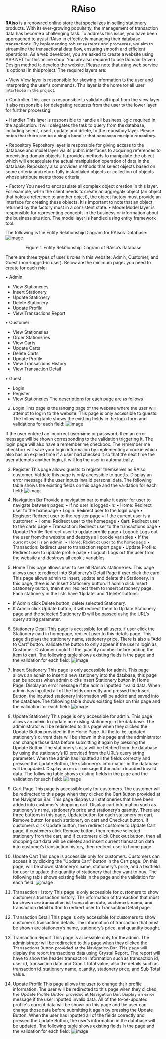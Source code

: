 <h1 align="center">RAiso</h1>

**RAiso** is a renowned online store that specializes in selling stationery products. With its ever-growing popularity, the management of transaction data has become a challenging task. To address this issue, you have been approached to assist RAiso in effectively managing their database transactions. By implementing robust systems and processes, we aim to streamline the transactional data flow, ensuring smooth and efficient operations. 
As a web developer, you are asked to create a website using ASP.NET for this online shop. You are also required to use Domain Driven Design method to develop the website. Please note that using web service is optional in this project. The required layers are:

•	View
View layer is responsible for showing information to the user and interpreting the user's commands. This layer is the home for all user interfaces in the project.

•	Controller
This layer is responsible to validate all input from the view layer. It also responsible for delegating requests from the user to the lower layer for further processing.

•	Handler
This layer is responsible to handle all business logic required in the application. It will delegates the task to query from the database, including select, insert, update and delete, to the repository layer. Please notes that there can be a single handler that accesses multiple repository.  

•	Repository
Repository layer is responsible for giving access to the database and model layer via its public interfaces to acquiring references to preexisting domain objects. It provides methods to manipulate the object which will encapsulate the actual manipulation operation of data in the database. Repository also provides methods that select objects based on some criteria and return fully instantiated objects or collection of objects whose attribute meets those criteria.

•	Factory
You need to encapsulate all complex object creation in this layer. For example, when the client needs to create an aggregate object (an object that holds a reference to another object), the object factory must provide an interface for creating these objects. It is important to note that an object returned by the factory must in a consistent state.
•	Model
Model layer is responsible for representing concepts in the business or information about the business situation. The model layer is handled using entity framework tool.

The following is the Entity Relationship Diagram for RAiso’s Database:
![image](https://github.com/kyl464/psd-project-lab/assets/74804053/e5764f4c-e529-4fcc-a376-8b01bace7ecf)

<p align="center">Figure 1. Entity Relationship Diagram of RAiso’s Database</p>

There are three types of user's roles in this website: Admin, Customer, and Guest (non-logged-in user). Below are the minimum pages you need to create for each role:

•	Admin
- View Stationeries
-	Insert Stationery
-	Update Stationery
-	Delete Stationery
-	Update Profile
-	View Transactions Report

•	Customer
-	View Stationeries
-	Order Stationeries
-	View Carts
-	Update Carts
-	Delete Carts
-	Update Profile
-	View Transactions History
-	View Transaction Detail

•	Guest
-	Login
-	Register
-	View Stationeries
The descriptions for each page are as follows

2.	Login
This page is the landing page of the website where the user will attempt to log in to the website. This page is only accessible to guests. 
The following table shows the existing fields in the login form and validations for each field:
![image](https://github.com/kyl464/psd-project-lab/assets/74804053/f3042b9e-61b8-49af-8451-aee3361a70f2)

If the user entered an incorrect username or password, then an error message will be shown corresponding to the validation triggering it. The login page will also have a remember me checkbox. The remember me checkbox will save your login information by implementing a cookie which also has an expired time if a user had checked it so that the next time the user attempts another login, it will log the user in automatically.

3.	Register
This page allows guests to register themselves as RAiso customer. Validate this page is only accessible to guests. Display an error message if the user inputs invalid personal data. The following table shows the existing fields on this page and the validation for each field:
![image](https://github.com/kyl464/psd-project-lab/assets/74804053/4000e3b6-3036-410f-a880-436fed03c6c7)

5.	Navigation Bar
Provide a navigation bar to make it easier for user to navigate between pages:
•	If no user is logged-in:
•	Home: Redirect user to the homepage
•	Login: Redirect user to the login page
•	Register: Redirect user to the register page
•	If the current user is a customer:
•	Home: Redirect user to the homepage
•	Cart: Redirect user to the carts page
•	Transaction: Redirect user to the transactions page
•	Update Profile: Redirect user to update profile page
•	Logout: Logs out the user from the website and destroys all cookie variables
•	If the current user is an admin:
•	Home: Redirect user to the homepage
•	Transaction: Redirect user to transaction report page
•	Update Profile: Redirect user to update profile page
•	Logout: Logs out the user from the website and destroys all cookie variables

6.	Home
This page allows user to see all RAiso’s stationeries. This page allows user to redirect into Stationery’s Detail Page if user click the card. This page allows admin to insert, update and delete the Stationery. In this page, there is an Insert Stationery button. If admin click Insert Stationery button, then it will redirect them to Insert Stationery page.
Each stationery in the lists have ‘Update’ and ‘Delete’ buttons:
-	If Admin click Delete button, delete selected Stationery.
-	If Admin click Update button, it will redirect them to Update Stationery page and the selected Stationery ID will be passed using the URL’s query string parameter. 

6.	Stationery Detail
This page is accessible for all users. If user click the Stationery card in homepage, redirect user to this details page. This page displays the stationery name, stationery price. There is also a “Add to Cart” button. Validate the button to only appear if the user’s login as Customer. Customer could fill the quantity number before adding the item to cart.
The following table shows existing fields in the page and the validation for each field:
![image](https://github.com/kyl464/psd-project-lab/assets/74804053/f66808f2-a0db-47ce-84b2-a2514479b54c)

7.	Insert Stationery
This page is only accessible for admin. This page allows an admin to insert a new stationery into the database, this page can be access when admin clicks Insert Stationery button in Home Page. Display an error message if the admin inputted invalid data. When admin has inputted all of the fields correctly and pressed the Insert Button, the inputted stationery information will be added and saved into the database. The following table shows existing fields on this page and the validation for each field:
![image](https://github.com/kyl464/psd-project-lab/assets/74804053/5d1b5e0e-e343-407e-a9f5-d7fc338f841e)

8.	Update Stationery
This page is only accessible for admin. This page allows an admin to update an existing stationery in the database. The administrator will be redirected to this page when they clicked the Update Button provided in the Home Page. All the to-be-updated stationery’s current data will be shown in this page and the administrator can change those data before submitting it again by pressing the Update Button. The stationery’s data will be fetched from the database by using the stationery’s ID provided from the URL’s query string parameter. When the admin has inputted all the fields correctly and pressed the Update Button, the stationery’s information in the database will be updated. Display an error message if the admin inputted invalid data. 
The following table shows existing fields in the page and the validation for each field:
![image](https://github.com/kyl464/psd-project-lab/assets/74804053/6404a681-ae2f-4326-95c9-e4d2a8c6e085)

9.	Cart Page
This page is accessible only for customers. The customer will be redirected to this page when they clicked the Cart Button provided at the Navigation Bar. This page displays all stationeries that have been added into customer’s shopping cart. Display cart information such as stationery’s name, stationery’s price and stationery’s quantity. There are three buttons in this page, Update button for each stationery on cart, Remove button for each stationery on cart and Checkout button. If customers click Update button, then redirect customer to Update Cart page, if customers click Remove button, then remove selected stationery from the cart, and if customers click Checkout button, then all shopping cart data will be deleted and insert current transaction data into customer’s transaction history, then redirect user to home page.

10.	Update Cart
This page is accessible only for customers. Customers can access it by clicking the "Update Cart" button in the Cart page. On this page, will be shown stationery’s name, stationery’s price, and a textfield for user to update the quantity of stationery that they want to buy.
The following table shows existing fields in the page and the validation for each field:
![image](https://github.com/kyl464/psd-project-lab/assets/74804053/df396c1e-e60c-444f-99ef-3ffdbd8c9f3d)

11.	Transaction History
This page is only accessible for customers to show customer’s transaction history. The information of transaction that must be shown are transaction id, transaction date, customer’s name, and transaction detail button to redirect user to Transaction Detail page.

12.	Transaction Detail
This page is only accessible for customers to show customer’s transaction details. The information of transaction that must be shown are stationery’s name, stationery’s price, and quantity bought.

13.	Transaction Report
This page is accessible only for the admin. The administrator will be redirected to this page when they clicked the Transactions Button provided at the Navigation Bar. This page will display the report transactions data using Crystal Report. The report will have to show the header transaction information such as transaction id, user id, transaction date and Grand Total value, also the details such as transaction id, stationery name, quantity, stationery price, and Sub Total value.

14.	Update Profile
This page allows the user to change their profile information. The user will be redirected to this page when they clicked the Update Profile Button provided at Navigation Bar. Display an error message if the user inputted invalid data. All of the to-be-updated profile's current data will be shown on this page and the user can change those data before submitting it again by pressing the Update Button. When the user has inputted all of the fields correctly and pressed the Update Button, the user’s information in the database will be updated. 
The following table shows existing fields in the page and the validation for each field:
![image](https://github.com/kyl464/psd-project-lab/assets/74804053/832667e5-903c-46d5-ac66-18b4f23792b4)



